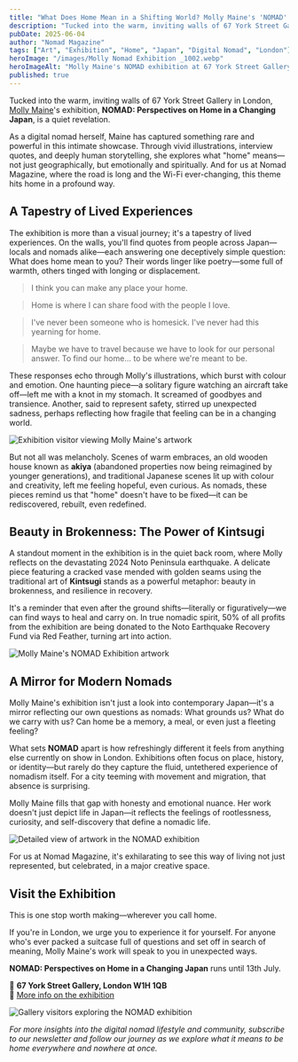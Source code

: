 ```yaml
---
title: "What Does Home Mean in a Shifting World? Molly Maine's 'NOMAD' Exhibition Captures the Heart of It"
description: "Tucked into the warm, inviting walls of 67 York Street Gallery in London, Molly Maine's exhibition explores what 'home' means for digital nomads and travelers in our changing world."
pubDate: 2025-06-04
author: "Nomad Magazine"
tags: ["Art", "Exhibition", "Home", "Japan", "Digital Nomad", "London"]
heroImage: "/images/Molly Nomad Exhibition _1002.webp"
heroImageAlt: "Molly Maine's NOMAD exhibition at 67 York Street Gallery in London"
published: true
---
```


Tucked into the warm, inviting walls of 67 York Street Gallery in London, [Molly Maine](https://www.instagram.com/molly.creative?igsh=MTJkY3R3YTUyMmxpNA==)'s exhibition, **NOMAD: Perspectives on Home in a Changing Japan**, is a quiet revelation.

As a digital nomad herself, Maine has captured something rare and powerful in this intimate showcase. Through vivid illustrations, interview quotes, and deeply human storytelling, she explores what "home" means—not just geographically, but emotionally and spiritually. And for us at Nomad Magazine, where the road is long and the Wi-Fi ever-changing, this theme hits home in a profound way.

## A Tapestry of Lived Experiences

The exhibition is more than a visual journey; it's a tapestry of lived experiences. On the walls, you'll find quotes from people across Japan—locals and nomads alike—each answering one deceptively simple question: What does home mean to you? Their words linger like poetry—some full of warmth, others tinged with longing or displacement.

> I think you can make any place your home.

> Home is where I can share food with the people I love.

> I've never been someone who is homesick. I've never had this yearning for home.

> Maybe we have to travel because we have to look for our personal answer. To find our home… to be where we're meant to be.

These responses echo through Molly's illustrations, which burst with colour and emotion. One haunting piece—a solitary figure watching an aircraft take off—left me with a knot in my stomach. It screamed of goodbyes and transience. Another, said to represent safety, stirred up unexpected sadness, perhaps reflecting how fragile that feeling can be in a changing world.

![Exhibition visitor viewing Molly Maine's artwork](/images/Molly%20Nomad%20Exhibition%20_1005.webp)

But not all was melancholy. Scenes of warm embraces, an old wooden house known as **akiya** (abandoned properties now being reimagined by younger generations), and traditional Japanese scenes lit up with colour and creativity, left me feeling hopeful, even curious. As nomads, these pieces remind us that "home" doesn't have to be fixed—it can be rediscovered, rebuilt, even redefined.

## Beauty in Brokenness: The Power of Kintsugi

A standout moment in the exhibition is in the quiet back room, where Molly reflects on the devastating 2024 Noto Peninsula earthquake. A delicate piece featuring a cracked vase mended with golden seams using the traditional art of **Kintsugi** stands as a powerful metaphor: beauty in brokenness, and resilience in recovery. 

It's a reminder that even after the ground shifts—literally or figuratively—we can find ways to heal and carry on. In true nomadic spirit, 50% of all profits from the exhibition are being donated to the Noto Earthquake Recovery Fund via Red Feather, turning art into action.

![Molly Maine's NOMAD Exhibition artwork](/images/Molly%20Nomad%20Exhibition%20_1003.webp)

## A Mirror for Modern Nomads

Molly Maine's exhibition isn't just a look into contemporary Japan—it's a mirror reflecting our own questions as nomads: What grounds us? What do we carry with us? Can home be a memory, a meal, or even just a fleeting feeling?

What sets **NOMAD** apart is how refreshingly different it feels from anything else currently on show in London. Exhibitions often focus on place, history, or identity—but rarely do they capture the fluid, untethered experience of nomadism itself. For a city teeming with movement and migration, that absence is surprising. 

Molly Maine fills that gap with honesty and emotional nuance. Her work doesn't just depict life in Japan—it reflects the feelings of rootlessness, curiosity, and self-discovery that define a nomadic life.

![Detailed view of artwork in the NOMAD exhibition](/images/Molly%20Nomad%20Exhibition%20_1020.webp)

For us at Nomad Magazine, it's exhilarating to see this way of living not just represented, but celebrated, in a major creative space.

## Visit the Exhibition

This is one stop worth making—wherever you call home.

If you're in London, we urge you to experience it for yourself. For anyone who's ever packed a suitcase full of questions and set off in search of meaning, Molly Maine's work will speak to you in unexpected ways. 

**NOMAD: Perspectives on Home in a Changing Japan** runs until 13th July.

📍 **67 York Street Gallery, London W1H 1QB**  
🔗 [More info on the exhibition](https://67yorkstreet.com)

![Gallery visitors exploring the NOMAD exhibition](/images/Molly%20Nomad%20Exhibition%20_1027@0.5x.webp)

*For more insights into the digital nomad lifestyle and community, subscribe to our newsletter and follow our journey as we explore what it means to be home everywhere and nowhere at once.* 